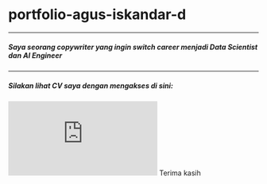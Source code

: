 # portfolio-agus-iskandar-d
---
##### Saya seorang copywriter yang ingin switch career menjadi Data Scientist dan AI Engineer
---
#####  Silakan lihat CV saya dengan mengakses di sini: 
![CV](https://github.com/Agus-Iskandar-D/portfolio-agus-iskandar-d/blob/main/CV-pdf/Resume%20Agus%20ID%20Research%20Assistant.pdf)
Terima kasih
